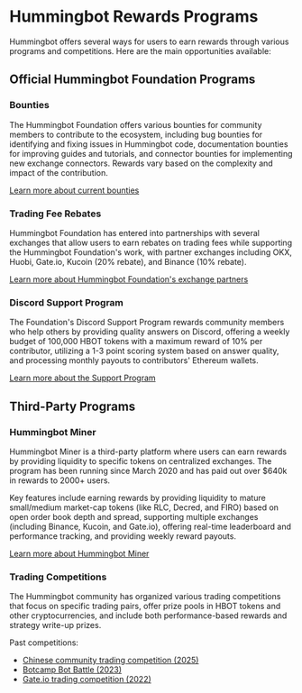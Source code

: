 # Hummingbot Rewards Programs

Hummingbot offers several ways for users to earn rewards through various programs and competitions. Here are the main opportunities available:

## Official Hummingbot Foundation Programs

### Bounties

The Hummingbot Foundation offers various bounties for community members to contribute to the ecosystem, including bug bounties for identifying and fixing issues in Hummingbot code, documentation bounties for improving guides and tutorials, and connector bounties for implementing new exchange connectors. Rewards vary based on the complexity and impact of the contribution.

[Learn more about current bounties](/community/bounties)

### Trading Fee Rebates

Hummingbot Foundation has entered into partnerships with several exchanges that allow users to earn rebates on trading fees while supporting the Hummingbot Foundation's work, with partner exchanges including OKX, Huobi, Gate.io, Kucoin (20% rebate), and Binance (10% rebate).

[Learn more about Hummingbot Foundation's exchange partners](/about/sponsors)

### Discord Support Program

The Foundation's Discord Support Program rewards community members who help others by providing quality answers on Discord, offering a weekly budget of 100,000 HBOT tokens with a maximum reward of 10% per contributor, utilizing a 1-3 point scoring system based on answer quality, and processing monthly payouts to contributors' Ethereum wallets.

[Learn more about the Support Program](/community/discord)

## Third-Party Programs

### Hummingbot Miner

Hummingbot Miner is a third-party platform where users can earn rewards by providing liquidity to specific tokens on centralized exchanges. The program has been running since March 2020 and has paid out over $640k in rewards to 2000+ users.

Key features include earning rewards by providing liquidity to mature small/medium market-cap tokens (like RLC, Decred, and FIRO) based on open order book depth and spread, supporting multiple exchanges (including Binance, Kucoin, and Gate.io), offering real-time leaderboard and performance tracking, and providing weekly reward payouts.

[Learn more about Hummingbot Miner](https://miners.hummingbot.io)

### Trading Competitions

The Hummingbot community has organized various trading competitions that focus on specific trading pairs, offer prize pools in HBOT tokens and other cryptocurrencies, and include both performance-based rewards and strategy write-up prizes.

Past competitions:

- [Chinese community trading competition (2025)](https://zhuanlan.zhihu.com/p/30092012974)
- [Botcamp Bot Battle (2023)](/blog/retrospective-on-the-october-2023-bot-battle/)
- [Gate.io trading competition (2022)](/blog/gateio-trading-competition-results-and-retrospective/)

